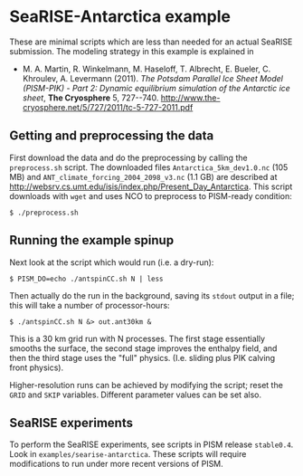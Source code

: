 SeaRISE-Antarctica example
=========

These are minimal scripts which are less than needed for an actual
SeaRISE submission.  The modeling strategy in this example is explained in

* M. A. Martin, R. Winkelmann, M. Haseloff, T. Albrecht, E. Bueler, C. Khroulev, A. Levermann (2011).  _The Potsdam Parallel Ice Sheet Model (PISM-PIK) - Part 2: Dynamic equilibrium simulation of the Antarctic ice sheet_, **The Cryosphere** 5, 727--740. <http://www.the-cryosphere.net/5/727/2011/tc-5-727-2011.pdf>

Getting and preprocessing the data
---------

First download the data and do the preprocessing by calling the `preprocess.sh`
script.  The downloaded files `Antarctica_5km_dev1.0.nc` (105 MB) and
`ANT_climate_forcing_2004_2098_v3.nc` (1.1 GB) are described at
<http://websrv.cs.umt.edu/isis/index.php/Present_Day_Antarctica>.
This script downloads with `wget` and uses NCO to preprocess to PISM-ready
condition:

    $ ./preprocess.sh

Running the example spinup
---------

Next look at the script which would run (i.e. a dry-run):

    $ PISM_DO=echo ./antspinCC.sh N | less 

Then actually do the run in the background, saving its `stdout` output in a
file; this will take a number of processor-hours:

    $ ./antspinCC.sh N &> out.ant30km &

This is a 30 km grid run with N processes.  The first
stage essentially smooths the surface, the second stage improves the enthalpy
field, and then the third stage uses the "full" physics.  (I.e. sliding plus
PIK calving front physics).

Higher-resolution runs can be achieved by modifying the script; reset the `GRID`
and `SKIP` variables.  Different parameter values can be set also.

SeaRISE experiments
---------

To perform the SeaRISE experiments, see scripts in PISM release `stable0.4`.
Look in `examples/searise-antarctica`.  These scripts will require modifications
to run under more recent versions of PISM.

